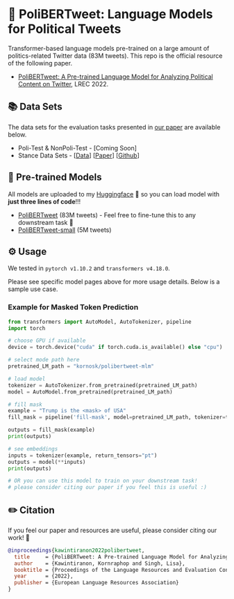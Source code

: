 # 🎊 PoliBERTweet: Language Models for Political Tweets
Transformer-based language models pre-trained on a large amount of politics-related Twitter data (83M tweets). This repo is the official resource of the following paper.
- [PoliBERTweet: A Pre-trained Language Model for Analyzing Political Content on Twitter](https://lrec2022.lrec-conf.org/en/conference-programme/accepted-papers/), LREC 2022.

## 📚 Data Sets
The data sets for the evaluation tasks presented in [our paper](https://lrec2022.lrec-conf.org/en/conference-programme/accepted-papers/) are available below.

- Poli-Test & NonPoli-Test - [Coming Soon]
- Stance Data Sets - [[Data](https://portals.mdi.georgetown.edu/public/stance-detection-KE-MLM)] [[Paper](https://aclanthology.org/2021.naacl-main.376/)] [[Github](https://github.com/GU-DataLab/stance-detection-KE-MLM)]

## 🚀 Pre-trained Models

All models are uploaded to my [Huggingface](https://huggingface.co/kornosk) 🤗 so you can load model with **just three lines of code**!!!

- [PoliBERTweet](https://huggingface.co/kornosk/polibertweet-mlm) (83M tweets) - Feel free to fine-tune this to any downstream task 🎯
- [PoliBERTweet-small](https://huggingface.co/kornosk/polibertweet-mlm-small) (5M tweets)

## ⚙️ Usage

We tested in `pytorch v1.10.2` and `transformers v4.18.0`.

Please see specific model pages above for more usage details. Below is a sample use case.

### Example for Masked Token Prediction
```python
from transformers import AutoModel, AutoTokenizer, pipeline
import torch

# choose GPU if available
device = torch.device("cuda" if torch.cuda.is_available() else "cpu")

# select mode path here
pretrained_LM_path = "kornosk/polibertweet-mlm"

# load model
tokenizer = AutoTokenizer.from_pretrained(pretrained_LM_path)
model = AutoModel.from_pretrained(pretrained_LM_path)

# fill mask
example = "Trump is the <mask> of USA"
fill_mask = pipeline('fill-mask', model=pretrained_LM_path, tokenizer=tokenizer)

outputs = fill_mask(example)
print(outputs)

# see embeddings
inputs = tokenizer(example, return_tensors="pt")
outputs = model(**inputs)
print(outputs)

# OR you can use this model to train on your downstream task!
# please consider citing our paper if you feel this is useful :)
```

## ✏️ Citation
If you feel our paper and resources are useful, please consider citing our work! 🙏
```bibtex
@inproceedings{kawintiranon2022polibertweet,
  title     = {PoliBERTweet: A Pre-trained Language Model for Analyzing Political Content on Twitter},
  author    = {Kawintiranon, Kornraphop and Singh, Lisa},
  booktitle = {Proceedings of the Language Resources and Evaluation Conference},
  year      = {2022},
  publisher = {European Language Resources Association}
}
```
